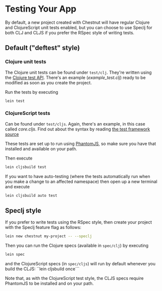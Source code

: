 # Testing Your App

By default, a new project created with Chestnut will have regular Clojure and ClojureScript unit tests enabled,
but you can choose to use Speclj for both CLJ and CLJS if you prefer the RSpec style of writing tests.

## Default ("deftest" style)
### Clojure unit tests
The Clojure unit tests can be found under ```test/clj```.
They're written using the [Clojure test API]([clojure.test](https://clojure.github.io/clojure/clojure.test-api.html)).
There's an example (*example_test.clj*) ready to be modified as soon as you create the project.

Run  the tests by executing

```bash
lein test
```

### ClojureScript tests
Can be found under ```test/cljs```.
Again, there's an example, in this case called *core.cljs*. Find out about the syntax by reading [the test framework source](https://github.com/clojure/clojurescript/blob/master/src/cljs/cljs/test.cljs)

These tests are set up to run using [PhantomJS](http://phantomjs.org/), so make sure you have that
installed and available on your path.

Then execute

```bash
lein cljsbuild test
```

If you want to have auto-testing (where the tests automatically run when you make a change
to an affected namespace) then open up a new terminal and execute

```bash
lein cljsbuild auto test
```



## Speclj style
If you prefer to write tests using the RSpec style, then create your project with the Speclj feature flag as follows:

```bash
lein new chestnut my-project -- --speclj
```

Then you can run the Clojure specs (available in ```spec/clj```) by executing

```bash
lein spec
```

and the ClojureScript specs (in ```spec/cljs```) will run by default whenever you build the CLJS:
``lein cljsbuild once```

Note that, as with the ClojureScript test style, the CLJS specs require PhantomJS to be installed and on your path.

